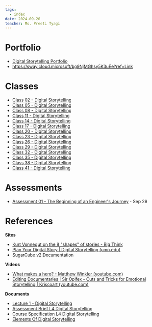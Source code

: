 ```yaml
---
tags:
  - index
date: 2024-09-20
teacher: Ms. Preeti Tyagi
---
```

# Portfolio
- [Digital Storytelling Portfolio](Digital%20Storytelling%20Portfolio.md)
- https://sway.cloud.microsoft/bg9NjMGhsy5K3uEe?ref=Link
# Classes
- [Class 02 - Digital Storytelling](Class%2002%20-%20Digital%20Storytelling.md)
- [Class 05 - Digital Storytelling](Class%2005%20-%20Digital%20Storytelling.md)
- [Class 08 - Digital Storytelling](Class%2008%20-%20Digital%20Storytelling.md)
- [Class 11 - Digital Storytelling](Class%2011%20-%20Digital%20Storytelling.md)
- [Class 14 - Digital Storytelling](Class%2014%20-%20Digital%20Storytelling.md)
- [Class 17 - Digital Storytelling](Class%2017%20-%20Digital%20Storytelling.md)
- [Class 20 - Digital Storytelling](Class%2020%20-%20Digital%20Storytelling.md)
- [Class 23 - Digital Storytelling](Class%2023%20-%20Digital%20Storytelling.md)
- [Class 26 - Digital Storytelling](Class%2026%20-%20Digital%20Storytelling.md)
- [Class 29 - Digital Storytelling](Class%2029%20-%20Digital%20Storytelling.md)
- [Class 32 - Digital Storytelling](Class%2032%20-%20Digital%20Storytelling.md)
- [Class 35 - Digital Storytelling](Class%2035%20-%20Digital%20Storytelling.md)
- [Class 38 - Digital Storytelling](Class%2038%20-%20Digital%20Storytelling.md)
- [Class 41 - Digital Storytelling](Class%2041%20-%20Digital%20Storytelling.md)
# Assessments
- [Assessment 01 - The Beginning of an Engineer's Journey](Assessments/Assessment%2001/Assessment%2001%20-%20The%20Beginning%20of%20an%20Engineer's%20Journey.md) - Sep 29
# References
**Sites**
- [Kurt Vonnegut on the 8 "shapes" of stories - Big Think](https://bigthink.com/high-culture/vonnegut-shapes/#rebelltitem3)
- [Plan Your Digital Story | Digital Storytelling (umn.edu)](https://digitalstory.umn.edu/students/plan)
- [SugarCube v2 Documentation](https://www.motoslave.net/sugarcube/2/docs/#introduction)

**Videos**
- [What makes a hero? - Matthew Winkler (youtube.com)](https://www.youtube.com/watch?v=Hhk4N9A0oCA)
- [Editing Documentaries | Sir Opifex - Cuts and Tricks for Emotional Storytelling | Kriscoart (youtube.com)](https://www.youtube.com/watch?v=COFpFGOSJV0)

**Documents**
- [Lecture 1 - Digital Storytelling](Documents/Lecture%201%20-%20Digital%20Storytelling.pptx)
- [Assessment Brief L4 Digital Storytelling](Documents/Assesment%20Brief%20L4%20Digital%20Storytelling.pdf)
- [Course Specification L4 Digital Storytelling](Documents/Course%20Specification%20L4%20Digital%20Storytelling.pdf)
- [Elements Of Digital Storytelling](Documents/Elements%20Of%20Digital%20Storytelling.pptx)